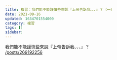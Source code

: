 ```yaml
---
title: 複習：我們能不能謹慎些來說『上帝告訴我、、、』？（一）
date: 2021-09-16
updated: 1634701554000
category: 複習
tags: []
sidebar: 
---
```


<p>我們能不能謹慎些來說『上帝告訴我、、、』？<br/>
<a href="/posts/269192256" target="_blank">/posts/269192256</a></p>
<p> </p>
